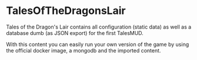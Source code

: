 # TalesOfTheDragonsLair
Tales of the Dragon's Lair contains all configuration (static data) as well as a database dumb (as JSON export) for the first TalesMUD.

With this content you can easily run your own version of the game by using the official docker image, a mongodb and the imported content.
